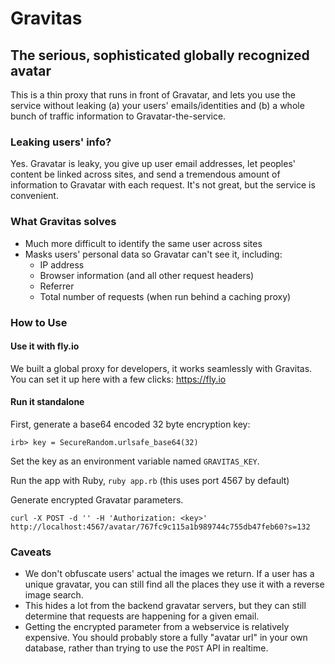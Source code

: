 # Gravitas 
## The serious, sophisticated globally recognized avatar

This is a thin proxy that runs in front of Gravatar, and lets you use the service without leaking (a) your users' emails/identities and (b) a whole bunch of traffic information to Gravatar-the-service.

### Leaking users' info?

Yes. Gravatar is leaky, you give up user email addresses, let peoples' content be linked across sites, and send a tremendous amount of information to Gravatar with each request. It's not great, but the service is convenient.


### What Gravitas solves

*  Much more difficult to identify the same user across sites
*  Masks users' personal data so Gravatar can't see it, including:
    * IP address
    * Browser information (and all other request headers)
    * Referrer
    * Total number of requests (when run behind a caching proxy)

### How to Use

#### Use it with fly.io

We built a global proxy for developers, it works seamlessly with Gravitas. You can set it up here with a few clicks: https://fly.io

#### Run it standalone

First, generate a base64 encoded 32 byte encryption key:

```
irb> key = SecureRandom.urlsafe_base64(32)
```

Set the key as an environment variable named `GRAVITAS_KEY`.

Run the app with Ruby, `ruby app.rb` (this uses port 4567 by default)

Generate encrypted Gravatar parameters.
```
curl -X POST -d '' -H 'Authorization: <key>' http://localhost:4567/avatar/767fc9c115a1b989744c755db47feb60?s=132
```

### Caveats

* We don't obfuscate users' actual the images we return. If a user has a unique gravatar, you can still find all the places they use it with a reverse image search.
* This hides a lot from the backend gravatar servers, but they can still determine that requests are happening for a given email.
* Getting the encrypted parameter from a webservice is relatively expensive. You should probably store a fully "avatar url" in your own database, rather than trying to use the `POST` API in realtime.